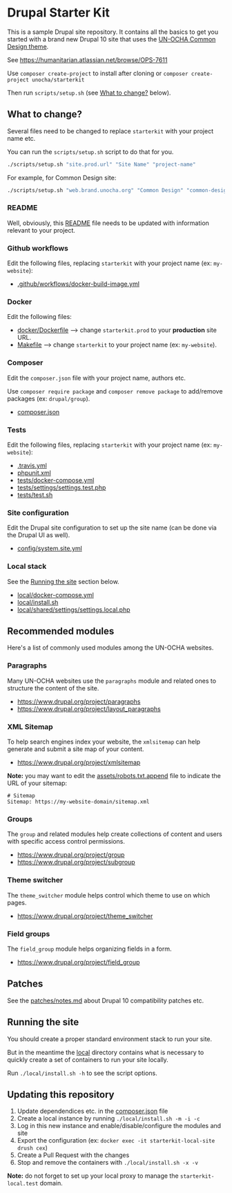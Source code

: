 # Drupal Starter Kit

This is a sample Drupal site repository. It contains all the basics to get you started with a brand new Drupal 10 site that uses the [UN-OCHA Common Design theme](https://github.com/UN-OCHA/common_design).

See https://humanitarian.atlassian.net/browse/OPS-7611

Use `composer create-project` to install after cloning or `composer create-project unocha/starterkit`

Then run `scripts/setup.sh` (see [What to change?](#what-to-change) below).

## What to change?

Several files need to be changed to replace `starterkit` with your project name etc.

You can run the `scripts/setup.sh` script to do that for you.

```sh
./scripts/setup.sh "site.prod.url" "Site Name" "project-name"
```
For example, for Common Design site:
```sh
./scripts/setup.sh "web.brand.unocha.org" "Common Design" "common-design-site"
```

### README

Well, obviously, this [README](README.md) file needs to be updated with information relevant to your project.

### Github workflows

Edit the following files, replacing `starterkit` with your project name (ex: `my-website`):

- [.github/workflows/docker-build-image.yml](.github/workflows/docker-build-image.yml)

### Docker

Edit the following files:

- [docker/Dockerfile](docker/Dockerfile) --> change `starterkit.prod` to your **production** site URL.
- [Makefile](Makefile) --> change `starterkit` to your project name (ex: `my-website`).

### Composer

Edit the `composer.json` file with your project name, authors etc.

Use `composer require package` and `composer remove package` to add/remove packages (ex: `drupal/group`).

- [composer.json](composer.json)

### Tests

Edit the following files, replacing `starterkit` with your project name (ex: `my-website`):

- [.travis.yml](.travis.yml)
- [phpunit.xml](phpunit.xml)
- [tests/docker-compose.yml](tests/docker-compose.yml)
- [tests/settings/settings.test.php](tests/settings/settings.test.php)
- [tests/test.sh](tests/test.sh)

### Site configuration

Edit the Drupal site configuration to set up the site name (can be done via the Drupal UI as well).

- [config/system.site.yml](config/system.site.yml)

### Local stack

See the [Running the site](#running-the-site) section below.

- [local/docker-compose.yml](local/docker-compose.yml)
- [local/install.sh](local/install.sh)
- [local/shared/settings/settings.local.php](local/shared/settings/settings.local.php)

## Recommended modules

Here's a list of commonly used modules among the UN-OCHA websites.

### Paragraphs

Many UN-OCHA websites use the `paragraphs` module and related ones to structure the content of the site.

- https://www.drupal.org/project/paragraphs
- https://www.drupal.org/project/layout_paragraphs

### XML Sitemap

To help search engines index your website, the `xmlsitemap` can help generate and submit a site map of your content.

- https://www.drupal.org/project/xmlsitemap

**Note:** you may want to edit the [assets/robots.txt.append](assets/robots.txt.append) file to indicate the URL of your sitemap:

```
# Sitemap
Sitemap: https://my-website-domain/sitemap.xml
```

### Groups

The `group` and related modules help create collections of content and users with specific access control permissions.

- https://www.drupal.org/project/group
- https://www.drupal.org/project/subgroup

### Theme switcher

The `theme_switcher` module helps control which theme to use on which pages.

- https://www.drupal.org/project/theme_switcher

### Field groups

The `field_group` module helps organizing fields in a form.

- https://www.drupal.org/project/field_group

## Patches

See the [patches/notes.md](patches/notes.md) about Drupal 10 compatibility patches etc.

## Running the site

You should create a proper standard environment stack to run your site.

But in the meantime the [local](local) directory contains what is necessary to quickly create a set of containers to run your site locally.

Run `./local/install.sh -h` to see the script options.

## Updating this repository

1. Update dependendices etc. in the [composer.json](composer.json) file
2. Create a local instance by running `./local/install.sh -m -i -c`
3. Log in this new instance and enable/disable/configure the modules and site
4. Export the configuration (ex: `docker exec -it starterkit-local-site drush cex`)
5. Create a Pull Request with the changes
6. Stop and remove the containers with `./local/install.sh -x -v`

**Note:** do not forget to set up your local proxy to manage the `starterkit-local.test` domain.
